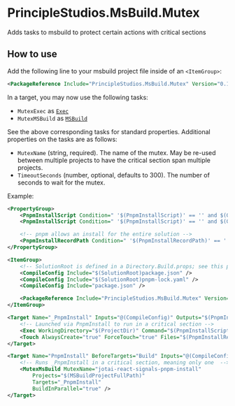 # PrincipleStudios.MsBuild.Mutex

Adds tasks to msbuild to protect certain actions with critical sections

## How to use

Add the following line to your msbuild project file inside of an `<ItemGroup>`:

```xml
<PackageReference Include="PrincipleStudios.MsBuild.Mutex" Version="0.1.0" PrivateAssets="All" />
```

In a target, you may now use the following tasks:

- `MutexExec` as [`Exec`](https://learn.microsoft.com/en-us/visualstudio/msbuild/exec-task)
- `MutexMSBuild` as [`MSBuild`](https://learn.microsoft.com/en-us/visualstudio/msbuild/msbuild-task)

See the above corresponding tasks for standard properties. Additional properties on the tasks are as follows:

- `MutexName` (string, required). The name of the mutex. May be re-used between multiple projects to have the critical section span multiple projects.
- `TimeoutSeconds` (number, optional, defaults to 300). The number of seconds to wait for the mutex.

Example:
```xml
<PropertyGroup>
	<PnpmInstallScript Condition=" '$(PnpmInstallScript)' == '' and $(Configuration) != 'Release' ">pnpm install</PnpmInstallScript>
	<PnpmInstallScript Condition=" '$(PnpmInstallScript)' == '' and $(Configuration) == 'Release' ">pnpm install --frozen-lockfile</PnpmInstallScript>

	<!-- pnpm allows an install for the entire solution -->
	<PnpmInstallRecordPath Condition=" '$(PnpmInstallRecordPath)' == '' ">$(PnpmStepRecordDir)_.install.$(Configuration)._</PnpmInstallRecordPath>
</PropertyGroup>

<ItemGroup>
	<!-- SolutionRoot is defined in a Directory.Build.props; see this project's source for example. -->
	<CompileConfig Include="$(SolutionRoot)package.json" />
	<CompileConfig Include="$(SolutionRoot)pnpm-lock.yaml" />
	<CompileConfig Include="package.json" />

	<PackageReference Include="PrincipleStudios.MsBuild.Mutex" Version="0.1.0" PrivateAssets="All" />
</ItemGroup>

<Target Name="_PnpmInstall" Inputs="@(CompileConfig)" Outputs="$(PnpmInstallRecordPath)">
	<!-- Launched via PnpmInstall to run in a critical section -->
	<Exec WorkingDirectory="$(ProjectDir)" Command="$(PnpmInstallScript)" />
	<Touch AlwaysCreate="true" ForceTouch="true" Files="$(PnpmInstallRecordPath)" />
</Target>

<Target Name="PnpmInstall" BeforeTargets="Build" Inputs="@(CompileConfig)" Outputs="$(PnpmInstallRecordPath)">
	<!-- Runs _PnpmInstall in a critical section, meaning only one  -->
	<MutexMsBuild MutexName="jotai-react-signals-pnpm-install"
		Projects="$(MSBuildProjectFullPath)"
		Targets="_PnpmInstall"
		BuildInParallel="true" />
</Target>
```
